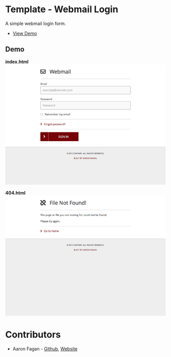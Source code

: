 # Template - Webmail Login
A simple webmail login form.
- [View Demo](https://cdn.aaronfagan.ca/demo/web/webmail-login/)

## Demo
**index.html**
![index.html](_demo/index.png)

**404.html**
![404.html](_demo/404.png)

# Contributors
* Aaron Fagan - [Github](https://github.com/aaronfagan), [Website](https://www.aaronfagan.ca/)
